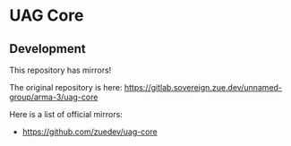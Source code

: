 # UAG Core

## Development

This repository has mirrors!

The original repository is here: https://gitlab.sovereign.zue.dev/unnamed-group/arma-3/uag-core

Here is a list of official mirrors:
- https://github.com/zuedev/uag-core